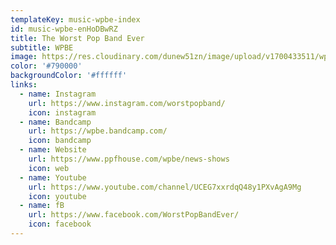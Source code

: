 ```yaml
---
templateKey: music-wpbe-index
id: music-wpbe-enHoDBwRZ
title: The Worst Pop Band Ever
subtitle: WPBE
image: https://res.cloudinary.com/dunew51zn/image/upload/v1700433511/wpbe-logo-c_f8vpaj.jpg
color: '#790000'
backgroundColor: '#ffffff'
links:
  - name: Instagram
    url: https://www.instagram.com/worstpopband/
    icon: instagram
  - name: Bandcamp
    url: https://wpbe.bandcamp.com/
    icon: bandcamp
  - name: Website
    url: https://www.ppfhouse.com/wpbe/news-shows
    icon: web
  - name: Youtube
    url: https://www.youtube.com/channel/UCEG7xxrdqQ48y1PXvAgA9Mg
    icon: youtube
  - name: fB
    url: https://www.facebook.com/WorstPopBandEver/
    icon: facebook
---
```

